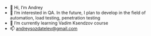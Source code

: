 - 👋 Hi, I’m Andrey
- 👀 I’m interested in QA. In the future, I plan to develop in the field of automation, load testing, penetration testing
- 🌱 I’m currently learning Vadim Ksendzov course
- 📫 andreysozdatelev@gmail.com
<!---- 💞️ I’m looking to collaborate on ...--->
<!---
EkcTe3u/EkcTe3u is a ✨ special ✨ repository because its `README.md` (this file) appears on your GitHub profile.
You can click the Preview link to take a look at your changes.
--->
